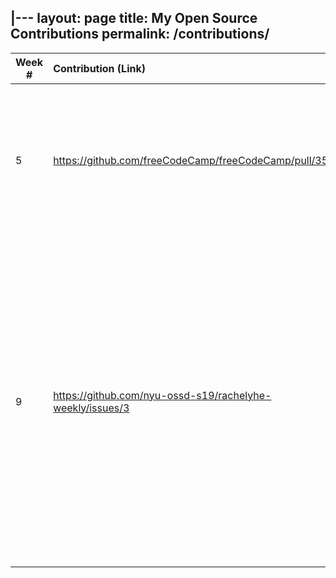|---
layout: page
title: My Open Source Contributions
permalink: /contributions/
---

<!-- 
Type of the contribution should be "Wikipedia edit", "OpenStreet Map feature", "Documentation", "Course website", "Blog", 
"Browse Add-on", etc. 

The description should include a brief summary of what you did. 

Replace the first row with your contribution. 

--> 





| Week #       | Contribution (Link)  | Type  | Description | 
|---|:---|:---|:---| 
|  5   |  https://github.com/freeCodeCamp/freeCodeCamp/pull/35511   |  pull request FreeCodeCamp   |  I tried to get into the community by making a simple solution to a data structures question on adjacency lists in Javascript.    |
|  9   | https://github.com/nyu-ossd-s19/rachelyhe-weekly/issues/3    |  blog   |  I found more obvious errors like broken links already having been marked as issues by other students back in the beginning of the semester so I decided to suggest maybe updating the default picture on a blog for a student.   |
